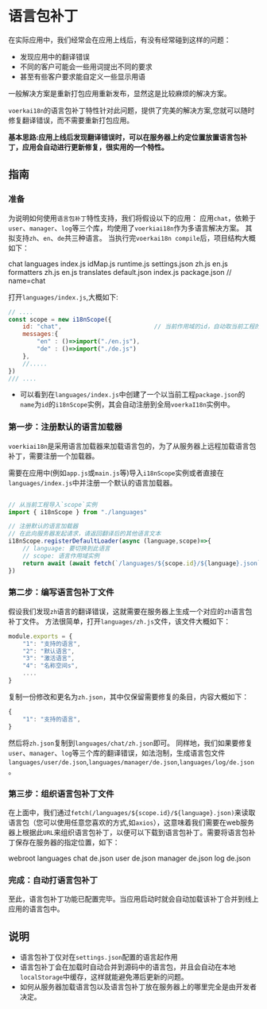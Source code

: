 # 语言包补丁

在实际应用中，我们经常会在应用上线后，有没有经常碰到这样的问题：
- 发现应用中的翻译错误
- 不同的客户可能会一些用词提出不同的要求
- 甚至有些客户要求能自定义一些显示用语

一般解决方案是重新打包应用重新发布，显然这是比较麻烦的解决方案。

`voerkai18n`的语言包补丁特性针对此问题，提供了完美的解决方案,您就可以随时修复翻译错误，而不需要重新打包应用。

**基本思路:应用上线后发现翻译错误时，可以在服务器上约定位置放置语言包补丁，应用会自动进行更新修复，很实用的一个特性。**

## 指南


### 准备
为说明如何使用`语言包补丁`特性支持，我们将假设以下的应用：
应用`chat`，依赖于`user`、`manager`、`log`等三个库，均使用了`voerkiai18n`作为多语言解决方案。
其拟支持`zh`、`en`、`de`共三种语言。
当执行完`voerkai18n compile`后，项目结构大概如下：

<Tree>
chat
    languages
        index.js
        idMap.js   
        runtime.js
        settings.json                  
        zh.js
        en.js
        formatters
            zh.js
            en.js
        translates
            default.json
    index.js
    package.json                  // name=chat
</Tree>

打开`languages/index.js`,大概如下:
```javascript
// ....
const scope = new i18nScope({
    id: "chat",                          // 当前作用域的id，自动取当前工程的package.json的name
    messages:{ 
        "en" : ()=>import("./en.js"),
        "de" : ()=>import("./de.js")
    },
    //.....
}) 
/// ....
```
- 可以看到在`languages/index.js`中创建了一个以当前工程`package.json`的`name`为`id`的`i18nScope`实例，其会自动注册到全局`voerkaI18n`实例中。

### 第一步：注册默认的语言加载器

 `voerkiai18n`是采用语言加载器来加载语言包的，为了从服务器上远程加载语言包补丁，需要注册一个加载器。
 
需要在应用中(例如`app.js`或`main.js`等)导入`i18nScope`实例或者直接在`languages/index.js`中并注册一个默认的语言加载器。

```javascript

// 从当前工程导入`scope`实例
import { i18nScope } from "./languages"

// 注册默认的语言加载器
// 在此向服务器发起请求，请返回翻译后的其他语言文本
i18nScope.registerDefaultLoader(async (language,scope)=>{
    // language: 要切换到此语言
    // scope: 语言作用域实例   
    return await (await fetch(`/languages/${scope.id}/${language}.json`)).json()
})
```


### 第二步：编写语言包补丁文件

假设我们发现`zh`语言的翻译错误，这就需要在服务器上生成一个对应的`zh`语言包补丁文件。
方法很简单，打开`languages/zh.js`文件，该文件大概如下：
```javascript
module.exports = {
    "1": "支持的语言",
    "2": "默认语言",
    "3": "激活语言",
    "4": "名称空间s",
    ....
}
```
复制一份修改和更名为`zh.json`，其中仅保留需要修复的条目，内容大概如下：
```javascript
{
    "1": "支持的语言",       
}
```
然后将`zh.json`复制到`languages/chat/zh.json`即可。
同样地，我们如果要修复`user`、`manager`、`log`等三个库的翻译错误，如法泡制，生成语言包文件`languages/user/de.json`,`languages/manager/de.json`,`languages/log/de.json`。

### 第三步：组织语言包补丁文件
在上面中，我们通过`fetch(/languages/${scope.id}/${language}.json)`来读取语言包（您可以使用任意您喜欢的方式,如`axios`），这意味着我们需要在web服务器上根据此`URL`来组织语言包补丁，以便可以下载到语言包补丁。需要将语言包补丁保存在服务器的指定位置，如下：

<Tree>
webroot
    languages
        chat          
            de.json        
        user               
            de.json    
        manager
            de.json   
        log                 
            de.json               
</Tree>

### 完成：自动打语言包补丁

至此，语言包补丁功能已配置完毕。当应用启动时就会自动加载该补丁合并到线上应用的语言包中。
 ## 说明

- 语言包补丁仅对在`settings.json`配置的语言起作用
- 语言包补丁会在加载时自动合并到源码中的语言包，并且会自动在本地`localStorage`中缓存，这样就能避免滞后更新的问题。
- 如何从服务器加载语言包以及语言包补丁放在服务器上的哪里完全是由开发者决定。

